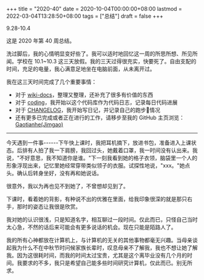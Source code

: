 +++
title = "2020-40"
date = 2020-10-04T00:00:00+08:00
lastmod = 2022-03-04T13:28:50+08:00
tags = ["总结"]
draft = false
+++

9.28-10.4

这是 2020 年第 40 周总结。

洗过脚后，我的心情明显变好些了。我可以适时地回忆这一周的所思所想、所见所闻。学校在
10.1~10.3
这三天放假。我的三天过得很充实，快要死了。自由支配的时间，充足的电量，我心满意足地坐在电脑前面，从未离开过。

我在这三天时间完成了几个重要事情：

-   对于
    [wiki-docs](https://github.com/Gaotianhe/wiki-docs)，整理又整理，还补充了很多有价值的东西
-   对于
    [coding](https://github.com/Gaotianhe/coding)，我开始以这个代码库作为代码日志，记录每日代码进展
-   对于
    [CHANGELOG](https://github.com/Gaotianhe/CHANGELOG)，我开始写日记，并记录自己的跑步🏃‍情况
-   还有更多已完成或者正在进行的工作，请移步至我的 GitHub
    主页浏览：[Gaotianhe(Jimgao)](https://github.com/Gaotianhe)

---

今天遇到一件事------下午快上课时，我把耳机摘下，放进书包，准备进入上课状态。后排有人拍了我一下肩膀，我回过头，她戴着口罩，我一时间没有认出来。我说，"不好意思，我不知道你是谁。"下一刻我看到她的格子衣领，脑袋里一个人的形象浮现出来，记忆里她经常穿带类似领子的衣服。试探性地说，"xxx。"她点头。确认后转身坐好，没有再和她说话。

很意外，我以为再也见不到她了，不曾想却见到了。

下课时，看着她的背影，有种说不出的优雅在里面，给我印象很深的就是那只右手，那时的姿态让我很是欣赏。

我对她的认识很浅，只是知道名字，相互聊过一段时间。仅此而已，只怪自己当时太心急，不然的话后来可能会有更多说话的机会。现在只能是陌路人了。

我的所有心神都放在计算机上，与计算机的无关的其他事物都毫无兴趣。当母亲谈起我为什么不在中秋节时问候家族长辈时，叹息母亲不了解我，我也不想让她了解我。因为这很耗时间，而我的时间太过宝贵，尤其是这个离毕业没有几个月的时间。我要求的不多，我只是希望自己能多些时间研究计算机，仅此而已。别无所求。